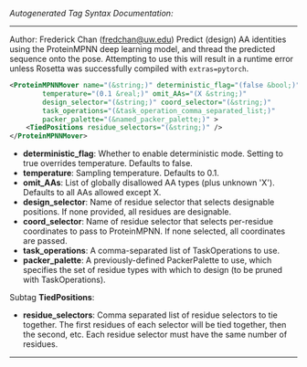 <!-- THIS IS AN AUTOGENERATED FILE: Don't edit it directly, instead change the schema definition in the code itself. -->

_Autogenerated Tag Syntax Documentation:_

---
Author: Frederick Chan (fredchan@uw.edu)
Predict (design) AA identities using the ProteinMPNN deep learning model, and thread the predicted sequence onto the pose. Attempting to use this will result in a runtime error unless Rosetta was successfully compiled with `extras=pytorch`.

```xml
<ProteinMPNNMover name="(&string;)" deterministic_flag="(false &bool;)"
        temperature="(0.1 &real;)" omit_AAs="(X &string;)"
        design_selector="(&string;)" coord_selector="(&string;)"
        task_operations="(&task_operation_comma_separated_list;)"
        packer_palette="(&named_packer_palette;)" >
    <TiedPositions residue_selectors="(&string;)" />
</ProteinMPNNMover>
```

-   **deterministic_flag**: Whether to enable deterministic mode. Setting to true overrides temperature. Defaults to false.
-   **temperature**: Sampling temperature. Defaults to 0.1.
-   **omit_AAs**: List of globally disallowed AA types (plus unknown 'X'). Defaults to all AAs allowed except X.
-   **design_selector**: Name of residue selector that selects designable positions. If none provided, all residues are designable.
-   **coord_selector**: Name of residue selector that selects per-residue coordinates to pass to ProteinMPNN. If none selected, all coordinates are passed.
-   **task_operations**: A comma-separated list of TaskOperations to use.
-   **packer_palette**: A previously-defined PackerPalette to use, which specifies the set of residue types with which to design (to be pruned with TaskOperations).


Subtag **TiedPositions**:   

-   **residue_selectors**: Comma separated list of residue selectors to tie together. The first residues of each selector will be tied together, then the second, etc. Each residue selector must have the same number of residues.

---
